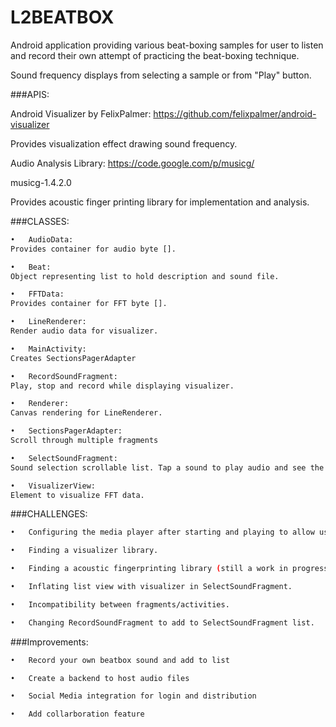 # L2BEATBOX

Android application providing various beat-boxing samples for user to listen  and record their own attempt of practicing the beat-boxing technique. 

Sound frequency displays from selecting a sample or from "Play" button.

###APIS:

Android Visualizer by FelixPalmer:
https://github.com/felixpalmer/android-visualizer

Provides visualization effect drawing sound frequency.


Audio Analysis Library:
https://code.google.com/p/musicg/

musicg-1.4.2.0

Provides acoustic finger printing library for implementation and analysis.


###CLASSES:
```sh
•	AudioData:
Provides container for audio byte [].

•	Beat:
Object representing list to hold description and sound file.

•	FFTData:
Provides container for FFT byte [].

•	LineRenderer:
Render audio data for visualizer.

•	MainActivity:
Creates SectionsPagerAdapter

•	RecordSoundFragment:
Play, stop and record while displaying visualizer.

•	Renderer:
Canvas rendering for LineRenderer.

•	SectionsPagerAdapter:
Scroll through multiple fragments

•	SelectSoundFragment:
Sound selection scrollable list. Tap a sound to play audio and see the visualizer

•	VisualizerView:
Element to visualize FFT data.

```


###CHALLENGES:
```sh
•	Configuring the media player after starting and playing to allow users to play multiple sounds.

•	Finding a visualizer library.

•	Finding a acoustic fingerprinting library (still a work in progress).

•	Inflating list view with visualizer in SelectSoundFragment. 

•	Incompatibility between fragments/activities.

•	Changing RecordSoundFragment to add to SelectSoundFragment list.
```


###Improvements:
```sh
•	Record your own beatbox sound and add to list

•	Create a backend to host audio files

•	Social Media integration for login and distribution

•	Add collarboration feature
```
